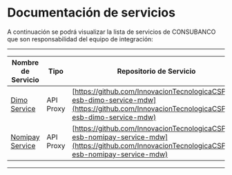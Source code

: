 # Documentación de servicios

A continuación se podrá visualizar la lista de servicios de CONSUBANCO que son responsabilidad del equipo de integración:

---

|Nombre de Servicio|Tipo|Repositorio de Servicio|Repositorio de API|
|-|-|-|-|
|[Dimo Service](services/DimoService/index.md)|API Proxy|[https://github.com/InnovacionTecnologicaCSP/int-esb-dimo-service-mdw](https://github.com/InnovacionTecnologicaCSP/int-esb-dimo-service-mdw)|[https://github.com/InnovacionTecnologicaCSP/int-apic-dimo-service-mdw](https://github.com/InnovacionTecnologicaCSP/int-apic-dimo-service-mdw)|
|[Nomipay Service](services/NomipayService/index.md)|API Proxy|[https://github.com/InnovacionTecnologicaCSP/int-esb-nomipay-service-mdw](https://github.com/InnovacionTecnologicaCSP/int-esb-nomipay-service-mdw)|[https://github.com/InnovacionTecnologicaCSP/int-apic-nomipay-service-mdw](https://github.com/InnovacionTecnologicaCSP/int-apic-nomipay-service-mdw)|

--- 